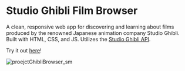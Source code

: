# Studio Ghibli Film Browser
A clean, responsive web app for discovering and learning about films produced by the renowned Japanese animation company Studio Ghibli. Built with HTML, CSS, and JS. Utilizes the [Studio Ghibli API](https://github.com/janaipakos/ghibliapi).

Try it out [here](https://ramblingadam.github.io/ghibli-browser/)!




![proejctGhibliBrowser_sm](https://user-images.githubusercontent.com/96756923/165386124-53cb5b28-acd5-4585-9c1c-7b9226ac14ce.jpg)
